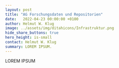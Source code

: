 ```yaml
---
layout: post
title: "AG Forschungsdaten und Repositorien"
date:   2022-04-23 00:00:00 +0100
author: Helmut W. Klug
image: ../assets/img/ditahicons/Infrastruktur.png
hide_share_buttons: true
hero_height: is-small
contact: Helmut W. Klug
summary: LOREM IPSUM. 
---
```


LOREM IPSUM
